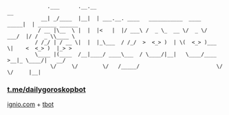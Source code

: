 ```
             .___      .__.__                                          __                 
           __| _/____  |__|  | ___.__. ____   ___________  ____  _____|  | ______ ______  
          / __ |\__  \ |  |  |<   |  |/ ___\ /  _ \_  __ \/  _ \/  ___/  |/ /  _ \\____ \ 
         / /_/ | / __ \|  |  |_\___  / /_/  >  <_> )  | \(  <_> )___ \|    <  <_> )  |_> >
         \____ |(____  /__|____/ ____\___  / \____/|__|   \____/____  >__|_ \____/|   __/ 
              \/     \/        \/   /_____/                         \/     \/     |__|   
```
### [t.me/dailygoroskopbot](https://t.me/dailygoroskopbot) 
[ignio.com](https://ignio.com) + [tbot](https://github.com/yanzay/tbot) <br />
